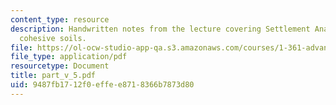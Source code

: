 ```yaml
---
content_type: resource
description: Handwritten notes from the lecture covering Settlement Analyses of saturated
  cohesive soils.
file: https://ol-ocw-studio-app-qa.s3.amazonaws.com/courses/1-361-advanced-soil-mechanics-fall-2004/9487fb1712f0effee8718366b7873d80_part_v_5.pdf
file_type: application/pdf
resourcetype: Document
title: part_v_5.pdf
uid: 9487fb17-12f0-effe-e871-8366b7873d80
---
```

